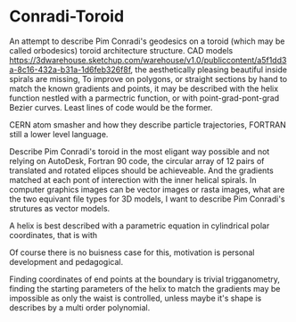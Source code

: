 # Conradi-Toroid
An attempt to describe Pim Conradi's geodesics on a toroid (which may be called orbodesics) toroid architecture structure. 
CAD models https://3dwarehouse.sketchup.com/warehouse/v1.0/publiccontent/a5f1dd3a-8c16-432a-b31a-1d6feb326f8f, the aesthetically pleasing beautiful inside spirals are missing, 
To improve on polygons, or straight sections by hand to match the known gradients and points, it may be described with the helix function nestled with a parmectric function, or with point-grad-pont-grad Bezier curves. Least lines of code would be the former. 

CERN atom smasher and how they describe particle trajectories, FORTRAN still a lower level language. 

Describe Pim Conradi's toroid in the most eligant way possible and not relying on AutoDesk, Fortran 90 code, the circular array of 12 pairs of translated and rotated elipces should be achieveable. And the gradients matched at each pont of interection with the inner helical spirals. In computer graphics images can be vector images or rasta images, what are the two equivant file types for 3D models, I want to describe Pim Conradi's strutures as vector models. 

A helix is best described with a parametric equation in cylindrical polar coordinates, that is with 

Of course there is no buisness case for this, motivation is personal development and pedagogical. 

Finding coordinates of end points at the boundary is trivial trigganometry, finding the starting parameters of the helix to match the gradients may be impossible as only the waist is controlled, unless maybe it's shape is describes by a multi order polynomial. 
